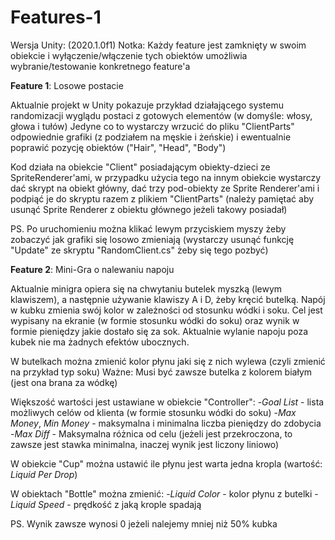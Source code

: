 # Features-1

Wersja Unity: (2020.1.0f1)
Notka: Każdy feature jest zamknięty w swoim obiekcie i wyłączenie/włączenie tych obiektów umożliwia wybranie/testowanie konkretnego feature'a

  **Feature 1**: Losowe postacie
  
Aktualnie projekt w Unity pokazuje przykład działającego systemu randomizacji wyglądu postaci z gotowych elementów (w domyśle: włosy, głowa i tułów)
Jedyne co to wystarczy wrzucić do pliku "ClientParts" odpowiednie grafiki (z podziałem na męskie i żeńskie) i ewentualnie poprawić pozycję obiektów ("Hair", "Head", "Body")

Kod działa na obiekcie "Client" posiadającym  obiekty-dzieci ze SpriteRenderer'ami, w przypadku użycia tego na innym obiekcie wystarczy dać skrypt na obiekt główny, dać trzy pod-obiekty ze Sprite Renderer'ami i podpiąć je do skryptu razem z plikiem "ClientParts" (należy pamiętać aby usunąć Sprite Renderer z obiektu głównego jeżeli takowy posiadał)

PS. Po uruchomieniu można klikać lewym przyciskiem myszy żeby zobaczyć jak grafiki się losowo zmieniają (wystarczy usunąć funkcję "Update" ze skryptu "RandomClient.cs" żeby się tego pozbyć)

  **Feature 2**: Mini-Gra o nalewaniu napoju
  
Aktualnie minigra opiera się na chwytaniu butelek myszką (lewym klawiszem), a następnie używanie klawiszy A i D, żeby kręcić butelką.
Napój w kubku zmienia swój kolor w zależności od stosunku wódki i soku.
Cel jest wypisany na ekranie (w formie stosunku wódki do soku) oraz wynik w formie pieniędzy jakie dostało się za sok.
Aktualnie wylanie napoju poza kubek nie ma żadnych efektów ubocznych.

W butelkach można zmienić kolor płynu jaki się z nich wylewa (czyli zmienić na przykład typ soku)
Ważne: Musi być zawsze butelka z kolorem białym (jest ona brana za wódkę)

Większość wartości jest ustawiane w obiekcie "Controller":
-*Goal List* - lista możliwych celów od klienta (w formie stosunku wódki do soku)
-*Max Money*, *Min Money* - maksymalna i minimalna liczba pieniędzy do zdobycia
-*Max Diff* - Maksymalna różnica od celu (jeżeli jest przekroczona, to zawsze jest stawka minimalna, inaczej wynik jest liczony liniowo)

W obiekcie "Cup" można ustawić ile płynu jest warta jedna kropla (wartość: *Liquid Per Drop*)

W obiektach "Bottle" można zmienić:
-*Liquid Color* - kolor płynu z butelki
-*Liquid Speed* - prędkość z jaką krople spadają

PS. Wynik zawsze wynosi 0 jeżeli nalejemy mniej niż 50% kubka
